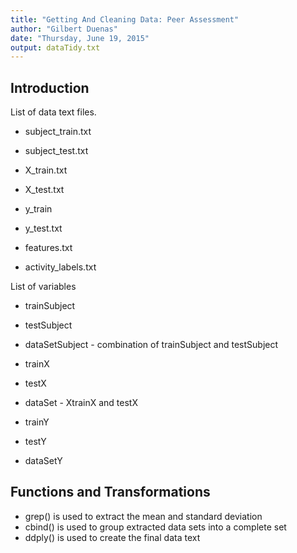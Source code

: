 ```yaml
---
title: "Getting And Cleaning Data: Peer Assessment"
author: "Gilbert Duenas"
date: "Thursday, June 19, 2015"
output: dataTidy.txt
---
```


## Introduction

List of data text files.

- subject_train.txt
- subject_test.txt

- X_train.txt
- X_test.txt

- y_train
- y_test.txt

- features.txt
- activity_labels.txt

List of variables

- trainSubject
- testSubject
- dataSetSubject - combination of trainSubject and testSubject

- trainX
- testX
- dataSet - XtrainX and testX

- trainY
- testY
- dataSetY

## Functions and Transformations

- grep() is used to extract the mean and standard deviation
- cbind() is used to group extracted data sets into a complete set
- ddply() is used to create the final data text


